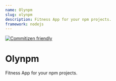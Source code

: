 ```yaml
---
name: Olynpm
slug: olynpm
description: Fitness App for your npm projects.
framework: nodejs
---
```

[![Commitizen friendly](https://img.shields.io/badge/commitizen-friendly-brightgreen.svg)](http://commitizen.github.io/cz-cli/)

# Olynpm
Fitness App for your npm projects.

